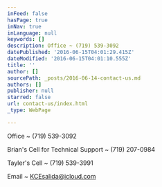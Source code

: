 ```yaml
---
inFeed: false
hasPage: true
inNav: true
inLanguage: null
keywords: []
description: Office ~ (719) 539-3092
datePublished: '2016-06-15T04:01:29.415Z'
dateModified: '2016-06-15T04:01:10.555Z'
title: ''
author: []
sourcePath: _posts/2016-06-14-contact-us.md
authors: []
publisher: null
starred: false
url: contact-us/index.html
_type: WebPage

---
```

Office ~ (719) 539-3092

Brian's Cell for Technical Support ~ (719) 207-0984

Tayler's Cell ~ (719) 539-3991

Email ~ KCEsalida@icloud.com
